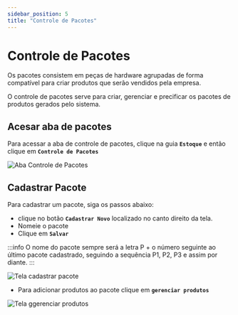 ```yaml
---
sidebar_position: 5
title: "Controle de Pacotes"
---
```


# Controle de Pacotes

Os pacotes consistem em peças de hardware agrupadas de forma compatível para criar produtos que serão vendidos pela empresa.

O controle de pacotes serve para criar, gerenciar e precificar os pacotes de produtos gerados pelo sistema.

## Acesar aba de pacotes

Para acessar a aba de controle de pacotes, clique na guia **`Estoque`** e então clique em **`Controle de Pacotes`**

![Aba Controle de Pacotes](/img/images/pacotes.png)

## Cadastrar Pacote

Para cadastrar um pacote, siga os passos abaixo:

- clique no botão **`Cadastrar Novo`** localizado no canto direito da tela.
- Nomeie o pacote
- Clique em **`Salvar`**

:::info
O nome do pacote sempre será a letra P + o número seguinte ao último pacote cadastrado, seguindo a sequência P1, P2, P3 e assim por diante.
:::

![Tela cadastrar pacote](/img/images/cadastrar_pacote.png)

- Para adicionar produtos ao pacote clique em **`gerenciar produtos`**

![Tela ggerenciar produtos](/img/images/gerenciar_produtos.png)
